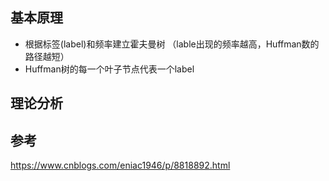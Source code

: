 ## 基本原理

- 根据标签(label)和频率建立霍夫曼树 （lable出现的频率越高，Huffman数的路径越短）
- Huffman树的每一个叶子节点代表一个label  

## 理论分析



## 参考

https://www.cnblogs.com/eniac1946/p/8818892.html